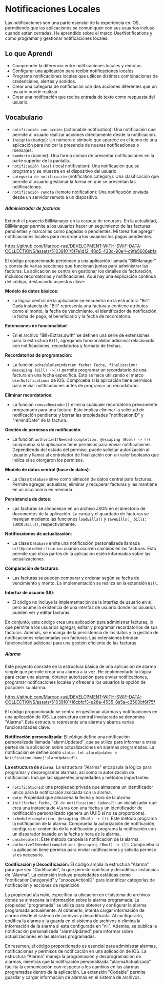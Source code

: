# Notificaciones Locales

Las notificaciones son una parte esencial de la experiencia en iOS, permitiendo que las aplicaciones se comuniquen con sus usuarios incluso cuando están cerradas. He aprendido sobre el marco UserNotifications y cómo programar y gestionar notificaciones locales.

## Lo que Aprendí

- Comprender la diferencia entre notificaciones locales y remotas
- Configurar una aplicación para recibir notificaciones locales
- Programe notificaciones locales que utilicen distintas combinaciones de credenciales, alertas y sonidos.
- Crear una categoría de notificación con dos acciones diferentes que un usuario puede realizar
- Crear una notificación que reciba entrada de texto como respuesta del usuario.


## Vocabulario
- `notificación con acción` (actionable notification): Una notificación que permite al usuario realizar acciones directamente desde la notificación.
- `insignia` (badge): Un número o símbolo que aparece en el ícono de una aplicación para indicar la presencia de nuevas notificaciones o mensajes.
- `banderín` (banner): Una forma común de presentar notificaciones en la parte superior de la pantalla.
- `notificación local` (local notification): Una notificación que se programa y se muestra en el dispositivo del usuario.
- `categoría de notificación` (notification category): Una clasificación que permite al usuario gestionar la forma en que se presentan las notificaciones.
- `notificación remota` (remote notification): Una notificación enviada desde un servidor remoto a un dispositivo.


##### Administrador de facturas

Extendí el proyecto BillManager en la carpeta de recursos. En la actualidad, BillManager permite a los usuarios hacer un seguimiento de las facturas pendientes y marcarlas como pagadas o pendientes. Mi tarea fue agregar notificaciones locales para recordar a los usuarios los pagos pendientes.

https://github.com/Marcoc-rasi/DEVELOPMENT-WITH-SWIF-DATA-COLLECTIONS/assets/51039101/5f7e1d12-48d5-433c-90e4-c9fe5686ebfa

El código proporcionado pertenece a una aplicación llamada "BillManager" y consta de varias secciones que funcionan juntas para administrar las facturas. La aplicación se centra en gestionar los detalles de facturación, incluidos recordatorios y notificaciones. Aquí hay una explicación continua del código, destacando aspectos clave:

**Modelo de datos básicos**:
- La lógica central de la aplicación se encuentra en la estructura "Bill". Cada instancia de "Bill" representa una factura y contiene atributos como el monto, la fecha de vencimiento, el identificador de notificación, la fecha de pago, el beneficiario y la fecha de recordatorio.

**Extensiones de funcionalidad**:
- En el archivo "Bill+Extras.swift" se definen una serie de extensiones para la estructura `Bill`, agregando funcionalidad adicional relacionada con notificaciones, recordatorios y formato de fechas.

**Recordatorios de programación**:
- La función `scheduleReminder(en fecha: Fecha, finalización: @escaping (Bill) ->())` permite programar un recordatorio de una factura en una fecha específica. Esto se hace utilizando el marco `UserNotifications` de iOS. Comprueba si la aplicación tiene permisos para enviar notificaciones antes de programar un recordatorio.

**Eliminar recordatorios**:
- La función `removeReminder()` elimina cualquier recordatorio previamente programado para una factura. Esto implica eliminar la solicitud de notificación pendiente y borrar las propiedades "notificationID" y "remindDate" de la factura.

**Gestión de permisos de notificación**:
- La función `authorizeIfNeeded(completion: @escaping (Bool) -> ())` comprueba si la aplicación tiene permisos para enviar notificaciones. Dependiendo del estado del permiso, puede solicitar autorización al usuario y llamar al controlador de finalización con un valor booleano que indica si se otorgaron los permisos.

**Modelo de datos central (base de datos)**:
- La clase `Database` sirve como almacén de datos central para facturas. Permite agregar, actualizar, eliminar y recuperar facturas y las mantiene en un diccionario en memoria.

**Persistencia de datos**:
- Las facturas se almacenan en un archivo JSON en el directorio de documentos de la aplicación. La carga y el guardado de facturas se manejan mediante las funciones `loadBills()` y `saveBills(_ bills: [UUID:Bill])`, respectivamente.

**Notificaciones de actualización**:
- La clase `Database` emite una notificación personalizada llamada `billUpdatedNotification` cuando ocurren cambios en las facturas. Esto permite que otras partes de la aplicación estén informadas sobre las actualizaciones.

**Comparación de facturas**:
- Las facturas se pueden comparar y ordenar según su fecha de vencimiento y monto. La implementación se realiza en la extensión `Bill`.

**Interfaz de usuario (UI)**:
- El código no incluye la implementación de la interfaz de usuario en sí, pero asume la existencia de una interfaz de usuario donde los usuarios pueden ver y editar facturas.

En conjunto, este código crea una aplicación para administrar facturas, lo que permite a los usuarios agregar, editar y programar recordatorios de sus facturas. Además, se encarga de la persistencia de los datos y la gestión de notificaciones relacionadas con facturas. Las extensiones brindan funcionalidad adicional para una gestión eficiente de las facturas.

##### Alarma

Este proyecto consiste en la estructura básica de una aplicación de alarma simple que permite crear una alarma a la vez. He implementado la lógica para crear una alarma, obtener autorización para enviar notificaciones, programar notificaciones locales y ofrecer a los usuarios la opción de posponer su alarma.

https://github.com/Marcoc-rasi/DEVELOPMENT-WITH-SWIF-DATA-COLLECTIONS/assets/51039101/16cbfcf3-e26a-4535-8a5a-c2500bf6f75f

El código proporcionado se centra en gestionar alarmas y notificaciones en una aplicación de iOS. La estructura central involucrada se denomina "Alarma". Esta estructura representa una alarma y abarca varias funcionalidades clave.

**Notificación personalizada:**
El código define una notificación personalizada llamada "alarmUpdated", que se utiliza para informar a otras partes de la aplicación sobre actualizaciones en alarmas programadas. La notificación se define como `static let alarmUpdated = Notification.Name("alarmUpdated")`.

**La estructura de `Alarma`:**
La estructura "Alarma" encapsula la lógica para programar y desprogramar alarmas, así como la autorización de notificación. Incluye las siguientes propiedades y métodos importantes:

- `notificationId`: una propiedad privada que almacena un identificador único para la notificación asociada con la alarma.
- `date`: Propiedad que almacena la fecha y hora de la alarma.
- `init(fecha: Fecha, ID de notificación: Cadena?)`: un inicializador que crea una instancia de `Alarma` con una fecha y un identificador de notificación personalizado (genera un UUID si no se proporciona).
- `schedule(completion: @escaping (Bool) -> ())`: Este método programa la notificación de la alarma. Comprueba la autorización de notificación, configura el contenido de la notificación y programa la notificación con un disparador basado en la fecha y hora de la alarma.
- `unschedule()`: Este método cancela la notificación de la alarma.
- `authorizeIfNeeded(completion: @escaping (Bool) -> ())`: Comprueba si la aplicación tiene permiso para enviar notificaciones y solicita permiso si es necesario.

**Codificación y Decodificación:**
El código amplía la estructura "Alarma" para que sea "Codificable", lo que permite codificar y decodificar instancias de "Alarma". La extensión incluye propiedades estáticas como "notificationCategoryId" y "snoozeActionID" para identificar categorías de notificación y acciones de repetición.

La propiedad `alarmURL` especifica la ubicación en el sistema de archivos donde se almacena la información sobre la alarma programada. La propiedad "programada" se utiliza para obtener y configurar la alarma programada actualmente. Al obtenerlo, intenta cargar información de alarma desde el sistema de archivos y decodificarla. Al configurarlo, codifica la alarma y la guarda en el sistema de archivos o elimina la información de la alarma si está configurada en "nil". Además, se publica la notificación personalizada "alarmUpdated" para informar sobre actualizaciones en las alarmas programadas.

En resumen, el código proporcionado es esencial para administrar alarmas, notificaciones y permisos de notificación en una aplicación de iOS. La estructura "Alarma" maneja la programación y desprogramación de alarmas, mientras que la notificación personalizada "alarmaActualizada" facilita la comunicación con respecto a los cambios en las alarmas programadas dentro de la aplicación. La extensión "Codable" permite guardar y cargar información de alarmas en el sistema de archivos.


